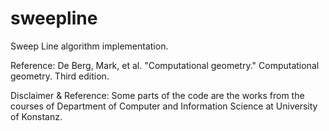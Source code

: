 # sweepline
Sweep Line algorithm implementation.

Reference: De Berg, Mark, et al. "Computational geometry." Computational geometry. Third edition.

Disclaimer & Reference: Some parts of the code are the works from the courses of Department of Computer and Information Science at University of Konstanz.
